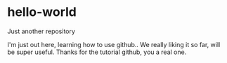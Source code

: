 # hello-world
Just another repository

I'm just out here, learning how to use github.. We really liking it so far, will be super useful.
Thanks for the tutorial github, you a real one.
